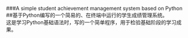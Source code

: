 ###A simple student achievement management system based on Python<br>
##基于Python编写的一个简易的、在终端中运行的学生成绩管理系统。<br>
这是学习Python基础语法时，写的一个简单程序，用于检验基础阶段的学习成果。<br>
